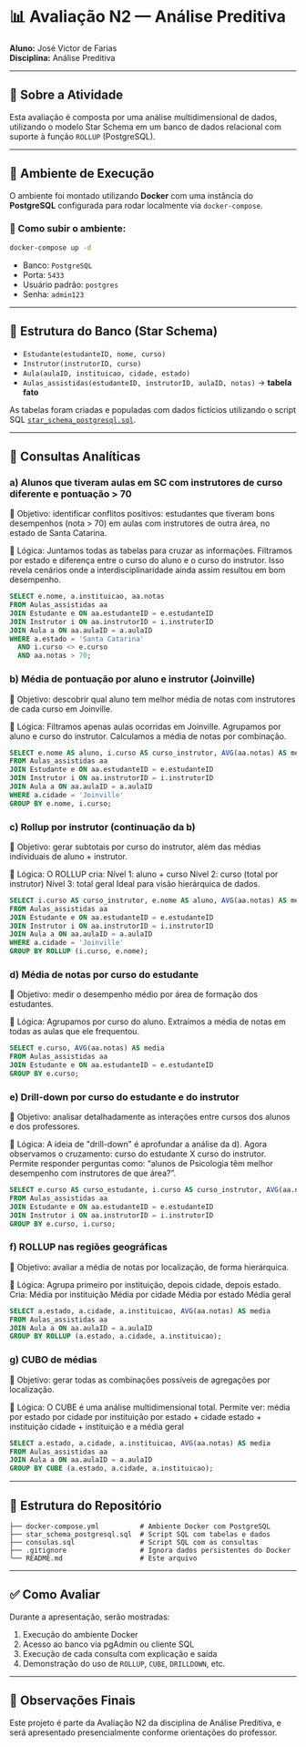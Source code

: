 
# 📊 Avaliação N2 — Análise Preditiva

**Aluno:** José Victor de Farias   
**Disciplina:** Análise Preditiva  

---

## 📘 Sobre a Atividade

Esta avaliação é composta por uma análise multidimensional de dados, utilizando o modelo Star Schema em um banco de dados relacional com suporte à função `ROLLUP` (PostgreSQL).

---

## 🐘 Ambiente de Execução

O ambiente foi montado utilizando **Docker** com uma instância do **PostgreSQL** configurada para rodar localmente via `docker-compose`.

### 🔧 Como subir o ambiente:

```bash
docker-compose up -d
```

- Banco: `PostgreSQL`
- Porta: `5433`
- Usuário padrão: `postgres`
- Senha: `admin123`

---

## 🧱 Estrutura do Banco (Star Schema)

- `Estudante(estudanteID, nome, curso)`
- `Instrutor(instrutorID, curso)`
- `Aula(aulaID, instituicao, cidade, estado)`
- `Aulas_assistidas(estudanteID, instrutorID, aulaID, notas)` → **tabela fato**

As tabelas foram criadas e populadas com dados fictícios utilizando o script SQL [`star_schema_postgresql.sql`](./star_schema_postgresql.sql).

---

## 📌 Consultas Analíticas

### a) Alunos que tiveram aulas em SC com instrutores de curso diferente e pontuação > 70

🎯 Objetivo: identificar conflitos positivos: estudantes que tiveram bons desempenhos (nota > 70) em aulas com instrutores de outra área, no estado de Santa Catarina.

🧠 Lógica:
Juntamos todas as tabelas para cruzar as informações.
Filtramos por estado e diferença entre o curso do aluno e o curso do instrutor.
Isso revela cenários onde a interdisciplinaridade ainda assim resultou em bom desempenho.

```sql
SELECT e.nome, a.instituicao, aa.notas
FROM Aulas_assistidas aa
JOIN Estudante e ON aa.estudanteID = e.estudanteID
JOIN Instrutor i ON aa.instrutorID = i.instrutorID
JOIN Aula a ON aa.aulaID = a.aulaID
WHERE a.estado = 'Santa Catarina'
  AND i.curso <> e.curso
  AND aa.notas > 70;
```

### b) Média de pontuação por aluno e instrutor (Joinville)
🎯 Objetivo: descobrir qual aluno tem melhor média de notas com instrutores de cada curso em Joinville.

🧠 Lógica:
Filtramos apenas aulas ocorridas em Joinville.
Agrupamos por aluno e curso do instrutor.
Calculamos a média de notas por combinação.

```sql
SELECT e.nome AS aluno, i.curso AS curso_instrutor, AVG(aa.notas) AS media
FROM Aulas_assistidas aa
JOIN Estudante e ON aa.estudanteID = e.estudanteID
JOIN Instrutor i ON aa.instrutorID = i.instrutorID
JOIN Aula a ON aa.aulaID = a.aulaID
WHERE a.cidade = 'Joinville'
GROUP BY e.nome, i.curso;
```

### c) Rollup por instrutor (continuação da b)
🎯 Objetivo: gerar subtotais por curso do instrutor, além das médias individuais de aluno + instrutor.

🧠 Lógica:
O ROLLUP cria:
Nível 1: aluno + curso
Nível 2: curso (total por instrutor)
Nível 3: total geral
Ideal para visão hierárquica de dados.

```sql
SELECT i.curso AS curso_instrutor, e.nome AS aluno, AVG(aa.notas) AS media
FROM Aulas_assistidas aa
JOIN Estudante e ON aa.estudanteID = e.estudanteID
JOIN Instrutor i ON aa.instrutorID = i.instrutorID
JOIN Aula a ON aa.aulaID = a.aulaID
WHERE a.cidade = 'Joinville'
GROUP BY ROLLUP (i.curso, e.nome);
```

### d) Média de notas por curso do estudante
🎯 Objetivo: medir o desempenho médio por área de formação dos estudantes.

🧠 Lógica:
Agrupamos por curso do aluno.
Extraímos a média de notas em todas as aulas que ele frequentou.

```sql
SELECT e.curso, AVG(aa.notas) AS media
FROM Aulas_assistidas aa
JOIN Estudante e ON aa.estudanteID = e.estudanteID
GROUP BY e.curso;
```

### e) Drill-down por curso do estudante e do instrutor
🎯 Objetivo: analisar detalhadamente as interações entre cursos dos alunos e dos professores.

🧠 Lógica:
A ideia de "drill-down" é aprofundar a análise da d).
Agora observamos o cruzamento: curso do estudante X curso do instrutor.
Permite responder perguntas como: “alunos de Psicologia têm melhor desempenho com instrutores de que área?”.

```sql
SELECT e.curso AS curso_estudante, i.curso AS curso_instrutor, AVG(aa.notas) AS media
FROM Aulas_assistidas aa
JOIN Estudante e ON aa.estudanteID = e.estudanteID
JOIN Instrutor i ON aa.instrutorID = i.instrutorID
GROUP BY e.curso, i.curso;
```

### f) ROLLUP nas regiões geográficas
🎯 Objetivo: avaliar a média de notas por localização, de forma hierárquica.

🧠 Lógica:
Agrupa primeiro por instituição, depois cidade, depois estado.
Cria:
Média por instituição
Média por cidade
Média por estado
Média geral

```sql
SELECT a.estado, a.cidade, a.instituicao, AVG(aa.notas) AS media
FROM Aulas_assistidas aa
JOIN Aula a ON aa.aulaID = a.aulaID
GROUP BY ROLLUP (a.estado, a.cidade, a.instituicao);
```

### g) CUBO de médias
🎯 Objetivo: gerar todas as combinações possíveis de agregações por localização.

🧠 Lógica:
O CUBE é uma análise multidimensional total.
Permite ver:
média por estado
por cidade
por instituição
por estado + cidade
estado + instituição
cidade + instituição
e a média geral

```sql
SELECT a.estado, a.cidade, a.instituicao, AVG(aa.notas) AS media
FROM Aulas_assistidas aa
JOIN Aula a ON aa.aulaID = a.aulaID
GROUP BY CUBE (a.estado, a.cidade, a.instituicao);
```

---

## 📁 Estrutura do Repositório

```
├── docker-compose.yml          # Ambiente Docker com PostgreSQL
├── star_schema_postgresql.sql  # Script SQL com tabelas e dados
├── consulas.sql                # Script SQL com as consultas
├── .gitignore                  # Ignora dados persistentes do Docker
└── README.md                   # Este arquivo
```

---

## ✅ Como Avaliar

Durante a apresentação, serão mostradas:
1. Execução do ambiente Docker
2. Acesso ao banco via pgAdmin ou cliente SQL
3. Execução de cada consulta com explicação e saída
4. Demonstração do uso de `ROLLUP`, `CUBE`, `DRILLDOWN`, etc.

---

## 🧠 Observações Finais

Este projeto é parte da Avaliação N2 da disciplina de Análise Preditiva, e será apresentado presencialmente conforme orientações do professor.
